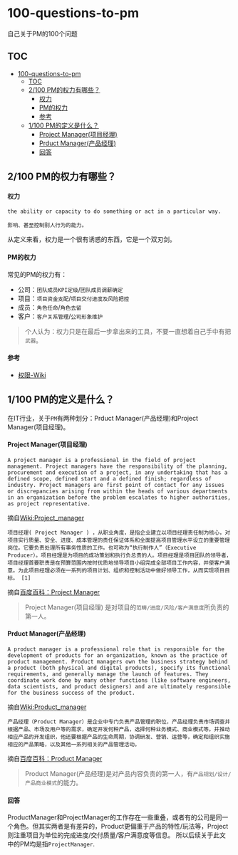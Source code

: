# 100-questions-to-pm
自己关于PM的100个问题

## TOC
- [100-questions-to-pm](#100-questions-to-pm)
  - [TOC](#toc)
  - [2/100 PM的权力有哪些？](#2100-pm%e7%9a%84%e6%9d%83%e5%8a%9b%e6%9c%89%e5%93%aa%e4%ba%9b)
      - [权力](#%e6%9d%83%e5%8a%9b)
      - [PM的权力](#pm%e7%9a%84%e6%9d%83%e5%8a%9b)
      - [参考](#%e5%8f%82%e8%80%83)
  - [1/100 PM的定义是什么？](#1100-pm%e7%9a%84%e5%ae%9a%e4%b9%89%e6%98%af%e4%bb%80%e4%b9%88)
      - [Project Manager(项目经理)](#project-manager%e9%a1%b9%e7%9b%ae%e7%bb%8f%e7%90%86)
      - [Prduct Manager(产品经理)](#prduct-manager%e4%ba%a7%e5%93%81%e7%bb%8f%e7%90%86)
      - [回答](#%e5%9b%9e%e7%ad%94)

## 2/100 PM的权力有哪些？

#### 权力


`the ability or capacity to do something or act in a particular way.`

`影响、甚至控制别人行为的能力。`

从定义来看，权力是一个很有诱惑的东西，它是一个双刃剑。


#### PM的权力

常见的PM的权力有：
- 公司：`团队成员KPI定级`/`团队成员调薪确定`
- 项目：`项目资金支配`/`项目交付进度及风险把控`
- 成员：`角色任命`/`角色去留`
- 客户：`客户关系管理`/`公司形象维护`

> 个人认为：权力只是在最后一步拿出来的工具，不要一直想着自己手中有把`武器`。


#### 参考

- [权限-Wiki](https://zh.wikipedia.org/wiki/%E6%AC%8A%E5%8A%9B)

## 1/100 PM的定义是什么？

在IT行业，关于`PM`有两种划分：Prduct Manager(产品经理)和Project Manager(项目经理)。


#### Project Manager(项目经理)

```
A project manager is a professional in the field of project management. Project managers have the responsibility of the planning, procurement and execution of a project, in any undertaking that has a defined scope, defined start and a defined finish; regardless of industry. Project managers are first point of contact for any issues or discrepancies arising from within the heads of various departments in an organization before the problem escalates to higher authorities, as project representative. 
```
摘自[Wiki:Project_manager](https://en.wikipedia.org/wiki/Project_manager)

```
项目经理( Project Manager ) ，从职业角度，是指企业建立以项目经理责任制为核心，对项目实行质量、安全、进度、成本管理的责任保证体系和全面提高项目管理水平设立的重要管理岗位。它要负责处理所有事务性质的工作。也可称为“执行制作人”（Executive Producer）。项目经理是为项目的成功策划和执行负总责的人。项目经理是项目团队的领导者，项目经理首要职责是在预算范围内按时优质地领导项目小组完成全部项目工作内容，并使客户满意。为此项目经理必须在一系列的项目计划、组织和控制活动中做好领导工作，从而实现项目目标。 [1] 
```
摘自[百度百科：Project Manager](https://baike.baidu.com/item/%E9%A1%B9%E7%9B%AE%E7%BB%8F%E7%90%86?fromtitle=Project+Manager&fromid=11301378)

> Project Manager(项目经理) 是对项目的`范畴/进度/风险/客户满意度`所负责的第一人。

#### Prduct Manager(产品经理)

```
A product manager is a professional role that is responsible for the development of products for an organization, known as the practice of product management. Product managers own the business strategy behind a product (both physical and digital products), specify its functional requirements, and generally manage the launch of features. They coordinate work done by many other functions (like software engineers, data scientists, and product designers) and are ultimately responsible for the business success of the product.
```
摘自[Wiki:Product_manager](https://en.wikipedia.org/wiki/Product_manager)


```
产品经理（Product Manager）是企业中专门负责产品管理的职位，产品经理负责市场调查并根据产品、市场及用户等的需求，确定开发何种产品，选择何种业务模式、商业模式等。并推动相应产品的开发组织，他还要根据产品的生命周期，协调研发、营销、运营等，确定和组织实施相应的产品策略，以及其他一系列相关的产品管理活动。
```
摘自[百度百科：Product Manager](https://baike.baidu.com/item/%E4%BA%A7%E5%93%81%E7%BB%8F%E7%90%86?fromtitle=Product+Manager&fromid=11297697)

> Product Manager(产品经理)是对产品内容负责的第一人，有`产品规划/设计/产品商业模式`的能力。

#### 回答

ProductManager和ProjectManager的工作存在一些重叠，或者有的公司是同一个角色。但其实两者是有差异的，Product更偏重于产品的特性/玩法等，Project则注重项目为单位的完成进度/交付质量/客户满意度等信息。
所以后续关于此文中的PM均是指`ProjectManager`.